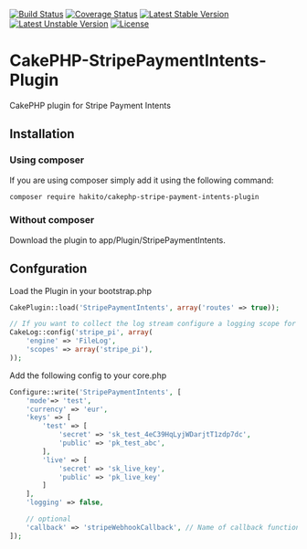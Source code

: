 [![Build Status](https://travis-ci.org/hakito/CakePHP-EpsBankTransfer-Plugin.svg?branch=master)](https://travis-ci.org/hakito/CakePHP-EpsBankTransfer-Plugin)
[![Coverage Status](https://coveralls.io/repos/github/hakito/CakePHP-StripePaymentIntents-Plugin/badge.svg?branch=master)](https://coveralls.io/github/hakito/CakePHP-StripePaymentIntents-Plugin?branch=master)
[![Latest Stable Version](https://poser.pugx.org/hakito/cakephp-stripe-payment-intents-plugin/v/stable)](https://packagist.org/packages/hakito/cakephp-stripe-payment-intents-plugin)
[![Latest Unstable Version](https://poser.pugx.org/hakito/cakephp-stripe-payment-intents-plugin/v/unstable)](https://packagist.org/packages/hakito/cakephp-stripe-payment-intents-plugin)
[![License](https://poser.pugx.org/hakito/cakephp-stripe-payment-intents-plugin/license)](https://packagist.org/packages/hakito/cakephp-stripe-payment-intents-plugin)

# CakePHP-StripePaymentIntents-Plugin
CakePHP plugin for Stripe Payment Intents

Installation
------------

### Using composer

If you are using composer simply add it using the following command:

```sh
composer require hakito/cakephp-stripe-payment-intents-plugin
```

### Without composer

Download the plugin to app/Plugin/StripePaymentIntents.

Confguration
------------

Load the Plugin in your bootstrap.php

```php
CakePlugin::load('StripePaymentIntents', array('routes' => true));

// If you want to collect the log stream configure a logging scope for 'stripe_pi':
CakeLog::config('stripe_pi', array(
	'engine' => 'FileLog',
	'scopes' => array('stripe_pi'),
));

```

Add the following config to your core.php

```php
Configure::write('StripePaymentIntents', [
    'mode'=> 'test',
    'currency' => 'eur',
    'keys' => [
        'test' => [
            'secret' => 'sk_test_4eC39HqLyjWDarjtT1zdp7dc',
            'public' => 'pk_test_abc',
        ],
        'live' => [
            'secret' => 'sk_live_key',
            'public' => 'pk_live_key'
        ]
    ],
    'logging' => false,

    // optional
    'callback' => 'stripeWebhookCallback', // Name of callback function for stripe events to be called in app controller
]);
```